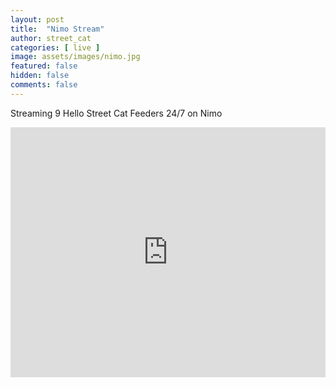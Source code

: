 ```yaml
---
layout: post
title:  "Nimo Stream"
author: street_cat
categories: [ live ]
image: assets/images/nimo.jpg
featured: false
hidden: false
comments: false
---
```


Streaming 9 Hello Street Cat Feeders 24/7 on Nimo

<iframe src="https://www.nimo.tv/embed/1881763029" frameborder="0" scrolling="false" allow="fullscreen" allowfullscreen="true" width="100%" height="400" ></iframe>
